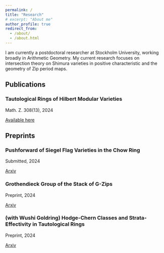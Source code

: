 ```yaml
---
permalink: /
title: "Research"
# excerpt: "About me"
author_profile: true
redirect_from: 
  - /about/
  - /about.html
---
```

I am currently a postdoctoral researcher at Stockholm University, working broadly in Arithmetic Geometry. My current research focuses on intersection theory on Shimura varieties in positive characteristic and the geometry of Zip period maps. 

## Publications
### Tautological Rings of Hilbert Modular Varieties
Math. Z. 308(13), 2024

<a href="https://link.springer.com/article/10.1007/s00209-024-03560-2">Available here</a>

## Preprints
### Pushforward of Siegel Flag Varieties in the Chow Ring
Submitted, 2024

<a href="https://arxiv.org/abs/2409.14406">Arxiv</a>

### Grothendieck Group of the Stack of G-Zips
Preprint, 2024

<a href="https://arxiv.org/abs/2410.01547v1">Arxiv</a>

### (with Wushi Goldring) Hodge-Chern Classes and Strata-Effectivity in Tautological Rings
Preprint, 2024

<a href="https://arxiv.org/abs/2404.05727">Arxiv</a>


